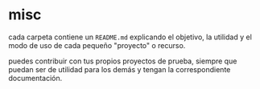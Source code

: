 # misc
cada carpeta contiene un `README.md` explicando el objetivo, la utilidad y el modo de uso de cada pequeño "proyecto" o recurso.

puedes contribuir con tus propios proyectos de prueba, siempre que puedan ser de utilidad para los demás y tengan la correspondiente documentación.

